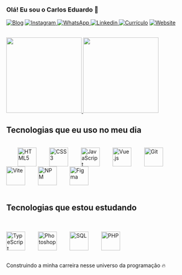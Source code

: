 
### Olá! Eu sou o Carlos Eduardo 👋


[![Blog](https://img.shields.io/website?label=Desenvolvedorㅤfront-end&style=for-the-badge&url=https://sujeitoprogramador.com/)]()
[![Instagram](https://img.shields.io/badge/Instagram-E4405F?style=for-the-badge&logo=instagram&logoColor=white) ](https://instagram.com/wilson_delavega_69)
[![WhatsApp](https://img.shields.io/badge/WhatsApp-25D366?style=for-the-badge&logo=whatsapp&logoColor=white) ](https://wa.me/5599985137413)
[![Linkedin](https://img.shields.io/badge/LinkedIn-0077B5?style=for-the-badge&logo=linkedin&logoColor=white) ](https://www.linkedin.com/in/carlos-sampaio-a02651265)
[![Currículo](https://img.shields.io/badge/Currículo-PDF-important?style=for-the-badge&logo=adobeacrobatreader&logoColor=white)](https://drive.google.com/file/d/1TbOWEBVCY9cIwxD6KbLpRgBV2O2hAZMR/view?usp=sharing)
[![Website](https://img.shields.io/badge/Website-Visit%20My%20Portfolio-2D2D2D?style=for-the-badge&logo=internetexplorer&logoColor=white)](https://sampaiocarlos.netlify.app/)


<br/>

<div align="left">
    <a href="https://github.com/SAMPAIOCARLOS/">
        <img height="200em" src="https://github-readme-stats.vercel.app/api?username=SAMPAIOCARLOS&show_icons=true&theme=algolia&include_all_commits=true&count_private=true"/>
        <img height="200em" src="https://github-readme-stats.vercel.app/api/top-langs/?username=SAMPAIOCARLOS&layout=donut&theme=tokyonight"/>
    </a>
</div>




## Tecnologias que eu uso no meu dia

<div style="display: inline_block"><br/>
  <img align="center" alt="HTML5" width="50" height="50" style="padding: 0 30px;" src="https://cdn.jsdelivr.net/gh/devicons/devicon/icons/html5/html5-original.svg" />
  <img align="center" alt="CSS3" width="50" height="50" style="margin-right: 30px;" src="https://cdn.jsdelivr.net/gh/devicons/devicon/icons/css3/css3-original.svg" />
  <img align="center" alt="JavaScript" width="50" height="50" style="margin-right: 30px;" src="https://cdn.jsdelivr.net/gh/devicons/devicon/icons/javascript/javascript-original.svg" />
  <img align="center" alt="Vue.js" width="50" height="50" style="margin-right: 30px;" src="https://cdn.jsdelivr.net/gh/devicons/devicon/icons/vuejs/vuejs-original.svg" />
  <img align="center" alt="Git" width="50" height="50" style="margin-right: 30px;" src="https://cdn.jsdelivr.net/gh/devicons/devicon/icons/git/git-original.svg" />
  <img align="center" alt="Vite" width="50" height="50" style="margin-right: 30px;" src="https://cdn.jsdelivr.net/gh/devicons/devicon/icons/vitejs/vitejs-original.svg" />
  <img align="center" alt="NPM" width="50" height="50" style="margin-right: 30px;" src="https://cdn.jsdelivr.net/gh/devicons/devicon/icons/npm/npm-original-wordmark.svg" />
  <img align="center" alt="Figma" width="50" height="50" style="margin-right: 30px;" src="https://cdn.jsdelivr.net/gh/devicons/devicon/icons/figma/figma-original.svg" />
</div>

<br>

## Tecnologias que estou estudando
<br>

<div style="display: inline_block"><br/>
  <img align="center" alt="TypeScript" width="50" height="50" style="margin-right: 30px;" src="https://cdn.jsdelivr.net/gh/devicons/devicon/icons/typescript/typescript-original.svg" />
  <img align="center" alt="Photoshop" width="50" height="50" style="margin-right: 30px;" src="https://cdn.jsdelivr.net/gh/devicons/devicon/icons/photoshop/photoshop-plain.svg" />
  <img align="center" alt="SQL" width="50" height="50" style="margin-right: 30px;" src="https://cdn.jsdelivr.net/gh/devicons/devicon/icons/sqlite/sqlite-original.svg" />
  <img align="center" alt="PHP" width="50" height="50" style="margin-right: 30px;" src="https://cdn.jsdelivr.net/gh/devicons/devicon/icons/php/php-original.svg" />
</div>


<br>
<p>Construindo a minha carreira nesse universo da programação 🔥</p><br>
